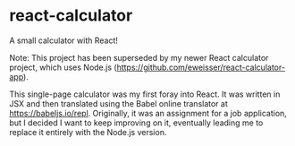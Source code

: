 # react-calculator
A small calculator with React!

Note: This project has been superseded by my newer React calculator project, which uses Node.js (https://github.com/eweisser/react-calculator-app).

This single-page calculator was my first foray into React. It was written in JSX and then translated using the Babel online translator at https://babeljs.io/repl. Originally, it was an assignment for a job application, but I decided I want to keep improving on it, eventually leading me to replace it entirely with the Node.js version.
